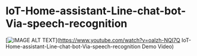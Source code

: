 # IoT-Home-assistant-Line-chat-bot-Via-speech-recognition


[![IMAGE ALT TEXT](http://img.youtube.com/vi/oalzh-NQI7Q/0.jpg)](https://www.youtube.com/watch?v=oalzh-NQI7Q IoT-Home-assistant-Line-chat-bot-Via-speech-recognition Demo Video)

